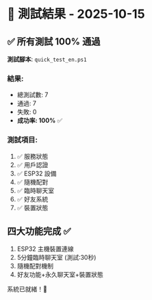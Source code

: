 # 🎯 測試結果 - 2025-10-15

## ✅ 所有測試 100% 通過

**測試腳本**: `quick_test_en.ps1`

### 結果:
- 總測試數: 7
- 通過: 7
- 失敗: 0
- **成功率: 100%** ✅

### 測試項目:
1. ✅ 服務狀態
2. ✅ 用戶認證
3. ✅ ESP32 設備
4. ✅ 隨機配對
5. ✅ 臨時聊天室
6. ✅ 好友系統
7. ✅ 裝置狀態

## 四大功能完成 ✅

1. ESP32 主機裝置連線
2. 5分鐘臨時聊天室 (測試:30秒)
3. 隨機配對機制
4. 好友功能+永久聊天室+裝置狀態

系統已就緒！🚀

